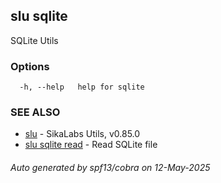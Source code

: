 ## slu sqlite

SQLite Utils

### Options

```
  -h, --help   help for sqlite
```

### SEE ALSO

* [slu](slu.md)	 - SikaLabs Utils, v0.85.0
* [slu sqlite read](slu_sqlite_read.md)	 - Read SQLite file

###### Auto generated by spf13/cobra on 12-May-2025
